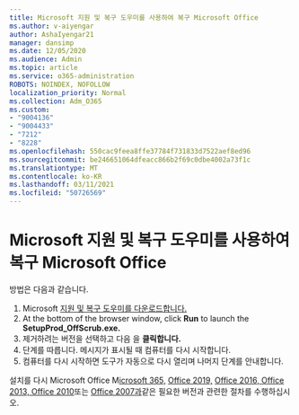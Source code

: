 ```yaml
---
title: Microsoft 지원 및 복구 도우미를 사용하여 복구 Microsoft Office
ms.author: v-aiyengar
author: AshaIyengar21
manager: dansimp
ms.date: 12/05/2020
ms.audience: Admin
ms.topic: article
ms.service: o365-administration
ROBOTS: NOINDEX, NOFOLLOW
localization_priority: Normal
ms.collection: Adm_O365
ms.custom:
- "9004136"
- "9004433"
- "7212"
- "8228"
ms.openlocfilehash: 550cac9feea8ffe37784f731833d7522aef8ed96
ms.sourcegitcommit: be246651064dfeacc866b2f69c0dbe4002a73f1c
ms.translationtype: MT
ms.contentlocale: ko-KR
ms.lasthandoff: 03/11/2021
ms.locfileid: "50726569"
---
```

# <a name="use-microsoft-support-and-recovery-assistant-to-uninstall-microsoft-office"></a>Microsoft 지원 및 복구 도우미를 사용하여 복구 Microsoft Office

방법은 다음과 같습니다.

1. Microsoft [지원 및 복구 도우미를 다운로드합니다.](https://go.microsoft.com/fwlink/?linkid=2139122)
1. At the bottom of the browser window, click **Run** to launch the **SetupProd_OffScrub.exe.**
1. 제거하려는 버전을 선택하고 다음 을 **클릭합니다.**
1. 단계를 따릅니다. 메시지가 표시될 때 컴퓨터를 다시 시작합니다.
1. 컴퓨터를 다시 시작하면 도구가 자동으로 다시 열리며 나머지 단계를 안내합니다.

설치를 다시 Microsoft Office M[icrosoft 365,](https://go.microsoft.com/fwlink/?linkid=2138843) [Office 2019,](https://go.microsoft.com/fwlink/?linkid=2138843) [Office 2016, Office](https://go.microsoft.com/fwlink/?linkid=2138919) [2013, Office 2010](https://go.microsoft.com/fwlink/?linkid=2138919)또는 [Office 2007과](https://go.microsoft.com/fwlink/?linkid=2138644)같은 필요한 버전과 관련한 절차를 수행하십시오. [](https://go.microsoft.com/fwlink/?linkid=2139237)
